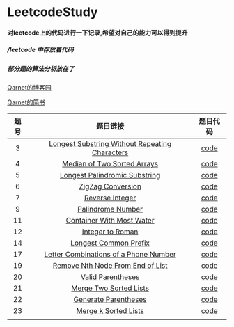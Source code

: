 # LeetcodeStudy

#### 对leetcode上的代码进行一下记录,希望对自己的能力可以得到提升

##### /leetcode  中存放着代码

##### 部分题的算法分析放在了

[Qarnet的博客园](http://www.cnblogs.com/fzy0331-leetcodestudy/)

[Qarnet的简书](https://www.jianshu.com/u/005aaa588d33)



|题号 | 题目链接 | 题目代码 |
|:-------:|:-----: |:--------:|
|  3 |[Longest Substring Without Repeating Characters](https://leetcode.com/problems/longest-substring-without-repeating-characters/description/)   |[code](https://github.com/fzy0728/LeetcodeStudy/blob/master/leetcode/LengthSubString.py)   |
|  4 |[Median of Two Sorted Arrays](https://leetcode.com/problems/median-of-two-sorted-arrays/description/)|[code](https://github.com/fzy0728/LeetcodeStudy/blob/master/leetcode/MedianofTwoSortedArrays.py)|
|  5 | [Longest Palindromic Substring](https://leetcode.com/problems/longest-palindromic-substring/description/) | [code](https://github.com/fzy0728/LeetcodeStudy/blob/master/leetcode/LongestPalindromicSubstring.py)  |
|  6 |[ZigZag Conversion](https://leetcode.com/problems/zigzag-conversion/description/)   | [code](https://github.com/fzy0728/LeetcodeStudy/blob/master/leetcode/ZigZagConversion.py)  |
|  7 | [Reverse Integer](https://leetcode.com/problems/reverse-integer/description/)  | [code](https://github.com/fzy0728/LeetcodeStudy/blob/master/leetcode/ReverseInteger.py)  |
|  9 |[Palindrome Number](https://github.com/fzy0728/LeetcodeStudy/blob/master/leetcode/ReverseInteger.py)   |[code](https://github.com/fzy0728/LeetcodeStudy/blob/master/leetcode/PalindromeNumber.py)   |
|  11 | [Container With Most Water](https://leetcode.com/problems/container-with-most-water/description/)  |[code](https://github.com/fzy0728/LeetcodeStudy/blob/master/leetcode/ContainerWithMostWater.py)   |
|  12 |[Integer to Roman](https://leetcode.com/problems/integer-to-roman/description/)   |[code](https://github.com/fzy0728/LeetcodeStudy/blob/master/leetcode/IntegertoRoman.py)   |
|  14 |[Longest Common Prefix](https://leetcode.com/problems/longest-common-prefix/description/)   |[code](https://github.com/fzy0728/LeetcodeStudy/blob/master/leetcode/LongestCommonPrefix.py)   |
|17   |[Letter Combinations of a Phone Number](https://leetcode.com/problems/letter-combinations-of-a-phone-number/description/)   | [code](https://github.com/fzy0728/LeetcodeStudy/blob/master/leetcode/LetterCombinationsPhoneNumber.py)  |
|  19 |[Remove Nth Node From End of List](https://leetcode.com/problems/remove-nth-node-from-end-of-list/description/)   |[code](https://github.com/fzy0728/LeetcodeStudy/blob/master/leetcode/RemoveNthNodeFromEndofList.py)   |
|20   |  [Valid Parentheses](https://leetcode.com/problems/valid-parentheses/description/) |[code](https://github.com/fzy0728/LeetcodeStudy/blob/master/leetcode/ValidParentheses.py)   |
|21   |[Merge Two Sorted Lists](https://leetcode.com/problems/merge-two-sorted-lists/description/)   |[code](https://github.com/fzy0728/LeetcodeStudy/blob/master/leetcode/MergeTwoSortedLists.py)   |
|22   |[ Generate Parentheses](https://leetcode.com/problems/generate-parentheses/description/)   | [code](https://github.com/fzy0728/LeetcodeStudy/blob/master/leetcode/GenerateParentheses.py)  |
|23   |[Merge k Sorted Lists](https://leetcode.com/problems/merge-k-sorted-lists/description/)   |[code](https://github.com/fzy0728/LeetcodeStudy/blob/master/leetcode/MergekSortedLists.py)   |
|   |   |   |
